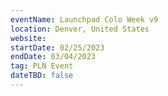 ```yaml
---
eventName: Launchpad Colo Week v9
location: Denver, United States
website: 
startDate: 02/25/2023
endDate: 03/04/2023
tag: PLN Event
dateTBD: false
---
```

